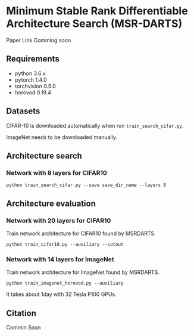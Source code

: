 # Minimum Stable Rank Differentiable Architecture Search (MSR-DARTS)
Paper Link
Comming soon

## Requirements
- python 3.6.x
- pytorch 1.4.0
- torchvision 0.5.0
- horovod 0.19.4

## Datasets
CIFAR-10 is downloaded automatically when run ```train_search_cifar.py```.

ImageNet needs to be downloaded manually.

## Architecture search
### Network with 8 layers for CIFAR10
```
python train_search_cifar.py --save save_dir_name --layers 8
```

## Architecture evaluation
### Network with 20 layers for CIFAR10
Train network architecture for CIFAR10 found by MSRDARTS.
```
python train_cifar10.py --auxiliary --cutout
```

### Network with 14 layers for ImageNet
Train network architecture for ImageNet found by MSRDARTS.
```
python train_imagenet_horovod.py --auxiliary
```
It takes about 1day with 32 Tesla P100 GPUs.


## Citation
Commin Soon
